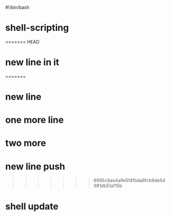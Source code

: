 #!/bin/bash
# shell-scripting
<<<<<<< HEAD
# new line in it
=======
# new line
# one more line
# two more
# new line push
>>>>>>> 6995c8ae4a9e5f4fbda8fcb9de5d981db51a115b


 # shell update

